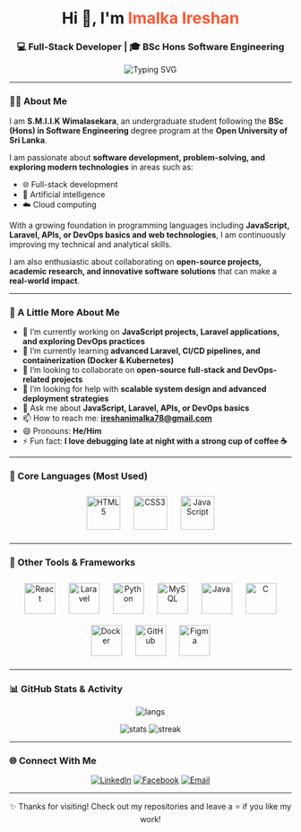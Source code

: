 <h1 align="center">Hi 👋, I'm <span style="color:#FF5733;">Imalka Ireshan</span></h1>
<h3 align="center">💻 Full-Stack Developer | 🎓 BSc Hons Software Engineering</h3>

<p align="center">
  <img src="https://readme-typing-svg.herokuapp.com?font=Fira+Code&size=22&pause=1000&center=true&vCenter=true&width=500&lines=Full+Stack+Developer;Open+Source+Contributor;Always+Learning+New+Technologies" alt="Typing SVG" />
</p>

---

### 👨‍🎓 About Me
I am **S.M.I.I.K Wimalasekara**, an undergraduate student following the **BSc (Hons) in Software Engineering** degree program at the **Open University of Sri Lanka**.  

I am passionate about **software development, problem-solving, and exploring modern technologies** in areas such as:  
- 🌐 Full-stack development  
- 🤖 Artificial intelligence  
- ☁️ Cloud computing  

With a growing foundation in programming languages including **JavaScript, Laravel, APIs, or DevOps basics and  web technologies**, I am continuously improving my technical and analytical skills.  

I am also enthusiastic about collaborating on **open-source projects, academic research, and innovative software solutions** that can make a **real-world impact**.  

---

### 🔎 A Little More About Me
- 🔭 I’m currently working on **JavaScript projects, Laravel applications, and exploring DevOps practices**  
- 🌱 I’m currently learning **advanced Laravel, CI/CD pipelines, and containerization (Docker & Kubernetes)**  
- 👯 I’m looking to collaborate on **open-source full-stack and DevOps-related projects**  
- 🤔 I’m looking for help with **scalable system design and advanced deployment strategies**  
- 💬 Ask me about **JavaScript, Laravel, APIs, or DevOps basics**  
- 📫 How to reach me: **ireshanimalka78@gmail.com**  
- 😄 Pronouns: **He/Him**  
- ⚡ Fun fact: **I love debugging late at night with a strong cup of coffee ☕**  

---

### 🎨 Core Languages (Most Used)
<p align="center">
  <img src="https://cdn.jsdelivr.net/gh/devicons/devicon/icons/html5/html5-original.svg" alt="HTML5" width="60" height="60" style="margin:10px;"/>
  <img src="https://cdn.jsdelivr.net/gh/devicons/devicon/icons/css3/css3-original.svg" alt="CSS3" width="60" height="60" style="margin:10px;"/>
  <img src="https://cdn.jsdelivr.net/gh/devicons/devicon/icons/javascript/javascript-original.svg" alt="JavaScript" width="60" height="60" style="margin:10px;"/>
</p>

---

### 🧰 Other Tools & Frameworks
<p align="center">
  <img src="https://cdn.jsdelivr.net/gh/devicons/devicon/icons/react/react-original.svg" alt="React" width="55" height="55" style="margin:10px;"/>
  <img src="https://cdn.jsdelivr.net/gh/devicons/devicon/icons/laravel/laravel-plain.svg" alt="Laravel" width="55" height="55" style="margin:10px;"/>
  <img src="https://cdn.jsdelivr.net/gh/devicons/devicon/icons/python/python-original.svg" alt="Python" width="55" height="55" style="margin:10px;"/>
  <img src="https://cdn.jsdelivr.net/gh/devicons/devicon/icons/mysql/mysql-original.svg" alt="MySQL" width="55" height="55" style="margin:10px;"/>
  <img src="https://cdn.jsdelivr.net/gh/devicons/devicon/icons/java/java-original.svg" alt="Java" width="55" height="55" style="margin:10px;"/>
  <img src="https://cdn.jsdelivr.net/gh/devicons/devicon/icons/c/c-original.svg" alt="C" width="55" height="55" style="margin:10px;"/>
  <img src="https://cdn.jsdelivr.net/gh/devicons/devicon/icons/docker/docker-original.svg" alt="Docker" width="55" height="55" style="margin:10px;"/>
  <img src="https://cdn.jsdelivr.net/gh/devicons/devicon/icons/github/github-original.svg" alt="GitHub" width="55" height="55" style="margin:10px;"/>
  <img src="https://cdn.jsdelivr.net/gh/devicons/devicon/icons/figma/figma-original.svg" alt="Figma" width="55" height="55" style="margin:10px;"/>
</p>

---

### 📊 GitHub Stats & Activity
<p align="center">
  <img src="https://github-readme-stats.vercel.app/api/top-langs/?username=imalka78&layout=compact&theme=radical" alt="langs"/>
</p>
<p align="center">
  <img src="https://github-readme-stats.vercel.app/api?username=imalka78&show_icons=true&theme=radical" alt="stats" />
  <img src="https://github-readme-streak-stats.herokuapp.com?user=imalka78&theme=radical&hide_border=false" alt="streak"/>
</p>

---

### 🌐 Connect With Me
<p align="center">
  <a href="https://www.linkedin.com/in/YOUR_LINKEDIN_SLUG"><img src="https://img.icons8.com/fluency/48/000000/linkedin.png" alt="LinkedIn"/></a>
  <a href="https://facebook.com/YOUR_FACEBOOK_HANDLE"><img src="https://img.icons8.com/fluency/48/000000/facebook-new.png" alt="Facebook"/></a>
  <a href="mailto:YOUR_EMAIL@example.com"><img src="https://img.icons8.com/fluency/48/000000/gmail-new.png" alt="Email"/></a>
</p>

---

<p align="center">✨ Thanks for visiting! Check out my repositories and leave a ⭐ if you like my work!</p>





